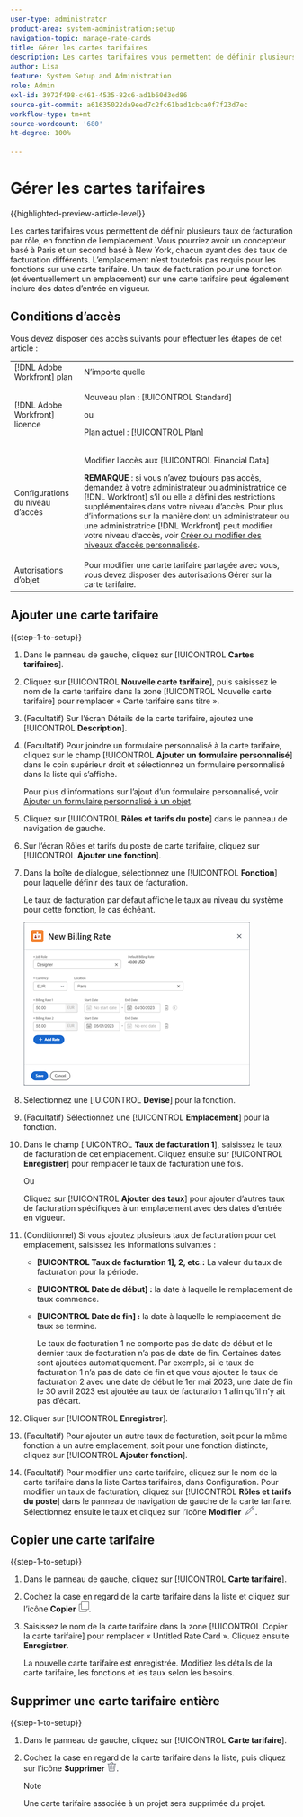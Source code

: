 ```yaml
---
user-type: administrator
product-area: system-administration;setup
navigation-topic: manage-rate-cards
title: Gérer les cartes tarifaires
description: Les cartes tarifaires vous permettent de définir plusieurs taux de facturation par rôle, en fonction de l’emplacement.
author: Lisa
feature: System Setup and Administration
role: Admin
exl-id: 3972f498-c461-4535-82c6-ad1b60d3ed86
source-git-commit: a61635022da9eed7c2fc61bad1cbca0f7f23d7ec
workflow-type: tm+mt
source-wordcount: '680'
ht-degree: 100%

---
```


# Gérer les cartes tarifaires

{{highlighted-preview-article-level}}

Les cartes tarifaires vous permettent de définir plusieurs taux de facturation par rôle, en fonction de l’emplacement. Vous pourriez avoir un concepteur basé à Paris et un second basé à New York, chacun ayant des des taux de facturation différents. L’emplacement n’est toutefois pas requis pour les fonctions sur une carte tarifaire. Un taux de facturation pour une fonction (et éventuellement un emplacement) sur une carte tarifaire peut également inclure des dates d’entrée en vigueur.

## Conditions d’accès

Vous devez disposer des accès suivants pour effectuer les étapes de cet article :

<table style="table-layout:auto"> 
 <col> 
 <col> 
 <tbody> 
  <tr> 
   <td role="rowheader">[!DNL Adobe Workfront] plan</td> 
   <td>N’importe quelle</td> 
  </tr> 
  <tr> 
   <td role="rowheader">[!DNL Adobe Workfront] licence</td> 
   <td><p>Nouveau plan : [!UICONTROL Standard] </p>
       <p>ou</p> 
       <p>Plan actuel : [!UICONTROL Plan] </p>
   </td>    
  </tr> 
  <tr> 
   <td role="rowheader">Configurations du niveau d’accès</td> 
   <td> <p>Modifier l’accès aux [!UICONTROL Financial Data]</p> <p><b>REMARQUE</b> : si vous n’avez toujours pas accès, demandez à votre administrateur ou administratrice de [!DNL Workfront] s’il ou elle a défini des restrictions supplémentaires dans votre niveau d’accès. Pour plus d’informations sur la manière dont un administrateur ou une administratrice [!DNL Workfront] peut modifier votre niveau d’accès, voir <a href="../../../administration-and-setup/add-users/configure-and-grant-access/create-modify-access-levels.md" class="MCXref xref">Créer ou modifier des niveaux d’accès personnalisés</a>.</p> </td> 
  </tr> 
  <tr> 
   <td role="rowheader">Autorisations d’objet</td> 
   <td>Pour modifier une carte tarifaire partagée avec vous, vous devez disposer des autorisations Gérer sur la carte tarifaire.</td> 
  </tr> 
 </tbody> 
</table>

## Ajouter une carte tarifaire

{{step-1-to-setup}}

1. Dans le panneau de gauche, cliquez sur [!UICONTROL **Cartes tarifaires**].
1. Cliquez sur [!UICONTROL **Nouvelle carte tarifaire**], puis saisissez le nom de la carte tarifaire dans la zone [!UICONTROL Nouvelle carte tarifaire] pour remplacer « Carte tarifaire sans titre ».
1. (Facultatif) Sur l’écran Détails de la carte tarifaire, ajoutez une [!UICONTROL **Description**].
1. (Facultatif) Pour joindre un formulaire personnalisé à la carte tarifaire, cliquez sur le champ [!UICONTROL **Ajouter un formulaire personnalisé**] dans le coin supérieur droit et sélectionnez un formulaire personnalisé dans la liste qui s’affiche.

   Pour plus d’informations sur l’ajout d’un formulaire personnalisé, voir [Ajouter un formulaire personnalisé à un objet](/help/quicksilver/workfront-basics/work-with-custom-forms/add-a-custom-form-to-an-object.md).

1. Cliquez sur [!UICONTROL **Rôles et tarifs du poste**] dans le panneau de navigation de gauche.
1. Sur l’écran Rôles et tarifs du poste de carte tarifaire, cliquez sur [!UICONTROL **Ajouter une fonction**].
1. Dans la boîte de dialogue, sélectionnez une [!UICONTROL **Fonction**] pour laquelle définir des taux de facturation.

   Le taux de facturation par défaut affiche le taux au niveau du système pour cette fonction, le cas échéant.

   ![Boîte de dialogue Nouveau taux de facturation](assets/location-rate-for-rate-card.png)

1. Sélectionnez une [!UICONTROL **Devise**] pour la fonction.
1. (Facultatif) Sélectionnez une [!UICONTROL **Emplacement**] pour la fonction.
1. Dans le champ [!UICONTROL **Taux de facturation 1**], saisissez le taux de facturation de cet emplacement. Cliquez ensuite sur [!UICONTROL **Enregistrer**] pour remplacer le taux de facturation une fois.

   Ou

   Cliquez sur [!UICONTROL **Ajouter des taux**] pour ajouter d’autres taux de facturation spécifiques à un emplacement avec des dates d’entrée en vigueur.

1. (Conditionnel) Si vous ajoutez plusieurs taux de facturation pour cet emplacement, saisissez les informations suivantes :

   * **[!UICONTROL Taux de facturation 1], 2, etc.:** La valeur du taux de facturation pour la période.
   * **[!UICONTROL Date de début] :** la date à laquelle le remplacement de taux commence.
   * **[!UICONTROL Date de fin] :** la date à laquelle le remplacement de taux se termine.

     Le taux de facturation 1 ne comporte pas de date de début et le dernier taux de facturation n’a pas de date de fin. Certaines dates sont ajoutées automatiquement. Par exemple, si le taux de facturation 1 n’a pas de date de fin et que vous ajoutez le taux de facturation 2 avec une date de début le 1er mai 2023, une date de fin le 30 avril 2023 est ajoutée au taux de facturation 1 afin qu’il n’y ait pas d’écart.

1. Cliquer sur [!UICONTROL **Enregistrer**].
1. (Facultatif) Pour ajouter un autre taux de facturation, soit pour la même fonction à un autre emplacement, soit pour une fonction distincte, cliquez sur [!UICONTROL **Ajouter fonction**].
1. (Facultatif) Pour modifier une carte tarifaire, cliquez sur le nom de la carte tarifaire dans la liste Cartes tarifaires, dans Configuration. Pour modifier un taux de facturation, cliquez sur [!UICONTROL **Rôles et tarifs du poste**] dans le panneau de navigation de gauche de la carte tarifaire. Sélectionnez ensuite le taux et cliquez sur l’icône **Modifier** ![Icône Modifier](assets/edit-icon.png).

## Copier une carte tarifaire

{{step-1-to-setup}}

1. Dans le panneau de gauche, cliquez sur [!UICONTROL **Carte tarifaire**].
1. Cochez la case en regard de la carte tarifaire dans la liste et cliquez sur l’icône **Copier** ![Icône Copier](assets/copy-icon.png).
1. Saisissez le nom de la carte tarifaire dans la zone [!UICONTROL Copier la carte tarifaire] pour remplacer « Untitled Rate Card ». Cliquez ensuite **Enregistrer**.

   La nouvelle carte tarifaire est enregistrée. Modifiez les détails de la carte tarifaire, les fonctions et les taux selon les besoins.

## Supprimer une carte tarifaire entière

{{step-1-to-setup}}

1. Dans le panneau de gauche, cliquez sur [!UICONTROL **Carte tarifaire**].
1. Cochez la case en regard de la carte tarifaire dans la liste, puis cliquez sur l’icône **Supprimer** ![Icône Supprimer](assets/delete.png).

   >[!NOTE]
   >
   >Une carte tarifaire associée à un projet sera supprimée du projet.

